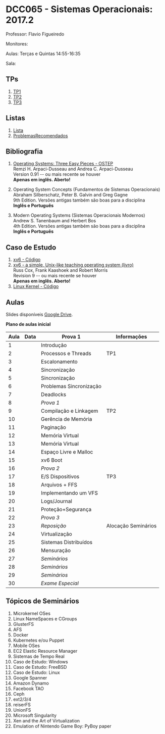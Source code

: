 # DCC065 - Sistemas Operacionais: 2017.2

Professor: Flavio Figueiredo

Monitores:

Aulas: Terças e Quintas 14:55-16:35

Sala:

## TPs

  1. [TP1](TODO)
  2. [TP2](TODO)
  3. [TP3](TODO)

## Listas

  1. [Lista]
  1. [ProblemasRecomendados]

## Bibliografia

  1. [Operating Systems: Three Easy Pieces - OSTEP](http://pages.cs.wisc.edu/~remzi/OSTEP/) <br>
     Remzi H. Arpaci-Dusseau and Andrea C. Arpaci-Dusseau <br>
     Version 0.91 -- ou mais recente se houver <br>
     **Apenas em inglês. Aberto!**
     
  1. Operating System Concepts (Fundamentos de Sistemas Operacionais) <br>
     Abraham Silberschatz, Peter B. Galvin and  Greg Gagne <br>
     9th Edition. Versões antigas também são boas para a disciplina <br>
     **Inglês e Português**

  1. Modern Operating Systems (Sistemas Operacionais Modernos) <br>
     Andrew S. Tanenbaum and Herbert Bos <br>
     4th Edition. Versões antigas também são boas para a disciplina <br>
     **Inglês e Português**

## Caso de Estudo

  1. [xv6 - Código](https://github.com/mit-pdos/xv6-public)
  1. [xv6 - a simple, Unix-like teaching operating system (livro)](https://pdos.csail.mit.edu/6.828/2016/xv6/book-rev9.pdf) <br>
     Russ Cox, Frank Kaashoek and Robert Morris <br>
     Revision 9 -- ou mais recente se houver <br>
      **Apenas em inglês. Aberto!**
  1. [Linux Kernel - Código](https://github.com/torvalds/linux)
  
## Aulas

Slides disponíveis [Google Drive](https://drive.google.com/drive/folders/0B0ryAvcYobs0c1oxSU9LaWdFbWs).

**Plano de aulas inicial**

| Aula | Data     |  Prova 1                  | Informações                 |
|------|----------|---------------------------|-----------------------------|
| 1    |          | Introdução                |                             |
| 2    |          | Processos e Threads       | TP1                         |
| 3    |          | Escalonamento             |                             |
| 4    |          | Sincronização             |                             |
| 5    |          | Sincronização             |                             |
| 6    |          | Problemas Sincronização   |                             |
| 7    |          | Deadlocks                 |                             |
| 8    |          | *Prova 1*                 |                             |
| 9    |          | Compilação e Linkagem     | TP2                         |
| 10   |          | Gerência de Memória       |                             |
| 11   |          | Paginação                 |                             |
| 12   |          | Memória Virtual           |                             |
| 13   |          | Memória Virtual           |                             |
| 14   |          | Espaço Livre e Malloc     |                             |
| 15   |          | xv6 Boot                  |                             |
| 16   |          | *Prova 2*                 |                             |
| 17   |          | E/S Dispositivos          | TP3                         |
| 18   |          | Arquivos + FFS            |                             |
| 19   |          | Implementando um VFS      |                             |
| 20   |          | Logs/Journal              |                             |
| 21   |          | Proteção+Segurança        |                             |
| 22   |          | *Prova 3*                 |                             |
| 23   |          | *Reposição*               | Alocação Seminários         |
| 24   |          | Virtualização             |                             |
| 25   |          | Sistemas Distribuídos     |                             |
| 26   |          | Mensuração                |                             |
| 27   |          | *Seminários*              |                             |
| 28   |          | *Seminários*              |                             |
| 29   |          | *Seminários*              |                             |
| 30   |          | *Exame Especial*          |                             |

## Tópicos de Seminários

  1. Microkernel OSes
  1. Linux NameSpaces e CGroups
  1. GlusterFS
  1. AFS
  1. Docker
  1. Kubernetes e/ou Puppet
  1. Mobile OSes
  1. EC2 Elastic Resource Manager
  1. Sistemas de Tempo Real
  1. Caso de Estudo: Windows
  1. Caso de Estudo: FreeBSD
  1. Caso de Estudo: Linux
  1. Google Spanner
  1. Amazon Dynamo
  1. Facebook TAO
  1. Ceph
  1. ext2/3/4
  1. reiserFS
  1. UnionFS
  1. Microsoft Singularity
  1. Xen and the Art of Virtualization
  1. Emulation of Nintendo Game Boy: PyBoy paper

[ProblemasRecomendados]: https://github.com/flaviovdf/SO-2017-2/blob/master/listas/ProblemasRecomendados.md
[Lista]: https://github.com/flaviovdf/SO-2017-2/blob/master/listas/Lista.md
